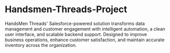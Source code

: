 # Handsmen-Threads-Project
HandsMen Threads' Salesforce-powered solution transforms data management and customer engagement with intelligent automation, a clean user interface, and scalable backend support. Designed to improve business operations, enhance customer satisfaction, and maintain accurate inventory across the organization.
